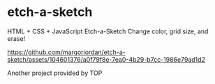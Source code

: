 # etch-a-sketch
HTML + CSS + JavaScript Etch-a-Sketch
Change color, grid size, and erase!

https://github.com/margoriordan/etch-a-sketch/assets/104601376/a0f79f8e-7ea0-4b29-b7cc-1986e79ad1d2

Another project provided by TOP
